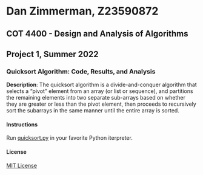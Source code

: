 # Dan Zimmerman, Z23590872
## COT 4400 - Design and Analysis of Algorithms
## Project 1, Summer 2022


### Quicksort Algorithm: Code, Results, and Analysis

**Description**: The quicksort algorithm is a divide-and-conquer algorithm that selects a “pivot” element from an array (or list or sequence), and partitions the remaining elements into two separate sub-arrays based on whether they are greater or less than the pivot element, then proceeds to recursively sort the subarrays in the same manner until the entire array is sorted.

#### Instructions
Run [quicksort.py](https://github.com/z3301/algo_p1/quicksort.py) in your favorite Python iterpreter.

#### License

[MIT License](https://github.com/z3301/algo_p1/LICENSE)